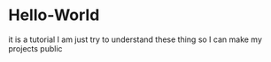 # Hello-World
it is a tutorial
I am just try to understand these thing so I can make my projects public
